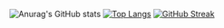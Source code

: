   
![Anurag's GitHub stats](https://github-readme-stats.vercel.app/api?username=DeepakReddyG&show_icons=true)
[![Top Langs](https://github-readme-stats.vercel.app/api/top-langs/?username=DeepakReddyG&layout=compact)](https://github.com/anuraghazra/github-readme-stats)
[![GitHub Streak](https://github-readme-streak-stats.herokuapp.com?user=DeepakReddyG&theme=merko&hide_border=true&border_radius=5)](https://git.io/streak-stats) 
